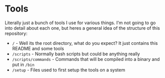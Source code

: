 # Tools
Literally just a bunch of tools I use for various things. I'm not going to go into detail about each one, but heres a general idea of the structure of this repository:

- `/` - Well its the root directory, what do you expect? It just contains this README and some tools
- `/scripts` - Normally bash scripts but could be anything really
- `/scripts/commands` - Commands that will be compiled into a binary and put in `/bin`
- `/setup` - Files used to first setup the tools on a system